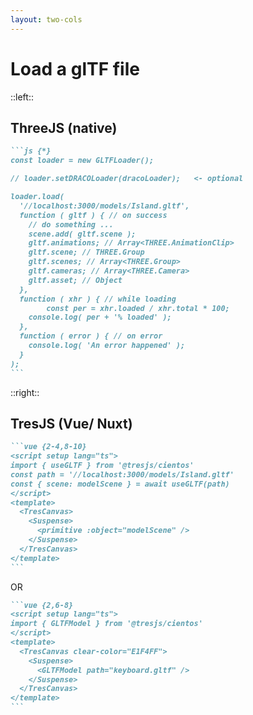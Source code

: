 ```yaml
---
layout: two-cols
---
```


# Load a glTF file

::left::

## ThreeJS (native)

````md magic-move {lines: true}
```js {*}
const loader = new GLTFLoader();

// loader.setDRACOLoader(dracoLoader);   <- optional

loader.load(
  '//localhost:3000/models/Island.gltf',
  function ( gltf ) { // on success
    // do something ...
    scene.add( gltf.scene );
    gltf.animations; // Array<THREE.AnimationClip>
    gltf.scene; // THREE.Group
    gltf.scenes; // Array<THREE.Group>
    gltf.cameras; // Array<THREE.Camera>
    gltf.asset; // Object
  },
  function ( xhr ) { // while loading
        const per = xhr.loaded / xhr.total * 100;
    console.log( per + '% loaded' );
  },
  function ( error ) { // on error
    console.log( 'An error happened' );
  }
);
```
````

::right::

## TresJS (Vue/ Nuxt)

````md magic-move {lines: true}
```vue {2-4,8-10}
<script setup lang="ts">
import { useGLTF } from '@tresjs/cientos'
const path = '//localhost:3000/models/Island.gltf'
const { scene: modelScene } = await useGLTF(path)
</script>
<template>
  <TresCanvas>
    <Suspense>
      <primitive :object="modelScene" />
    </Suspense>
  </TresCanvas>
</template>
```
````

<div class="text-center baseColor -mt-2 -mb-2 text-xl">OR</div>

````md magic-move {lines: true}
```vue {2,6-8}
<script setup lang="ts">
import { GLTFModel } from '@tresjs/cientos'
</script>
<template>
  <TresCanvas clear-color="E1F4FF">
    <Suspense>
      <GLTFModel path="keyboard.gltf" />
    </Suspense>
  </TresCanvas>
</template>
```
````
